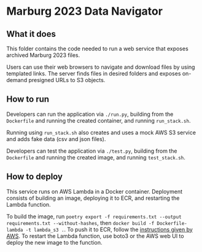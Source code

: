 # Marburg 2023 Data Navigator

## What it does

This folder contains the code needed to run a web service that exposes archived Marburg 2023 files.

Users can use their web browsers to navigate and download files by using templated links.
The server finds files in desired folders and exposes on-demand presigned URLs to S3 objects.

## How to run

Developers can run the application via `./run.py`, building from the `Dockerfile` and running the created container, and running `run_stack.sh`.

Running using `run_stack.sh` also creates and uses a mock AWS S3 service and adds fake data
(csv and json files).

Developers can test the application via `./test.py`, building from the `Dockerfile` and running the created image, and running `test_stack.sh`.

## How to deploy

This service runs on AWS Lambda in a Docker container.
Deployment consists of building an image, deploying it to ECR, and restarting the Lambda function.

To build the image, run `poetry export -f requirements.txt --output requirements.txt --without-hashes`, then `docker build -f Dockerfile-lambda -t lambda_s3 .`.
To push it to ECR, follow the [instructions given by AWS](https://docs.aws.amazon.com/AmazonECR/latest/userguide/docker-push-ecr-image.html).
To restart the Lambda function, use boto3 or the AWS web UI to deploy the new image to the function.

